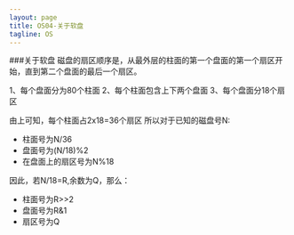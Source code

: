 ```yaml
---
layout: page
title: OS04-关于软盘
tagline: OS
---
```

###关于软盘
磁盘的扇区顺序是，从最外层的柱面的第一个盘面的第一个扇区开始，直到第二个盘面的最后一个扇区。

1、每个盘面分为80个柱面
2、每个柱面包含上下两个盘面
3、每个盘面分18个扇区

由上可知，每个柱面占2x18=36个扇区
所以对于已知的磁盘号N:

* 柱面号为N/36
* 盘面号为(N/18)%2
* 在盘面上的扇区号为N%18

因此，若N/18=R,余数为Q，那么：

* 柱面号为R>>2
* 盘面号为R&1
* 扇区号为Q



